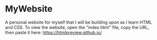 # MyWebsite
A personal website for myself that I will be building upon as I learn HTML and CSS. To view the website, open the "index.html" file, copy the URL, then paste it here: https://htmlpreview.github.io/
